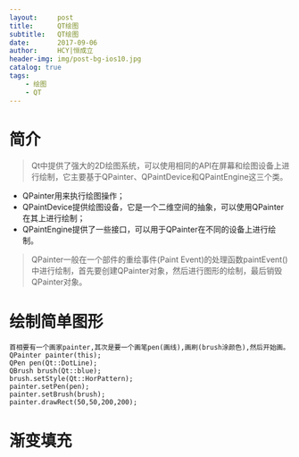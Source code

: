 ```yaml
---
layout:     post
title:      QT绘图
subtitle:   QT绘图
date:       2017-09-06
author:     HCY|恒成立
header-img: img/post-bg-ios10.jpg
catalog: true
tags:
    - 绘图
    - QT
---
```


# 简介
>Qt中提供了强大的2D绘图系统，可以使用相同的API在屏幕和绘图设备上进行绘制，它主要基于QPainter、QPaintDevice和QPaintEngine这三个类。
* QPainter用来执行绘图操作；
* QPaintDevice提供绘图设备，它是一个二维空间的抽象，可以使用QPainter在其上进行绘制；
* QPaintEngine提供了一些接口，可以用于QPainter在不同的设备上进行绘制。
> QPainter一般在一个部件的重绘事件(Paint Event)的处理函数paintEvent()中进行绘制，首先要创建QPainter对象，然后进行图形的绘制，最后销毁QPainter对象。
# 绘制简单图形
```
首相要有一个画家painter,其次是要一个画笔pen(画线),画刷(brush涂颜色),然后开始画。
QPainter painter(this);
QPen pen(Qt::DotLine);
QBrush brush(Qt::blue);
brush.setStyle(Qt::HorPattern);
painter.setPen(pen);
painter.setBrush(brush);
painter.drawRect(50,50,200,200);
```
# 渐变填充
